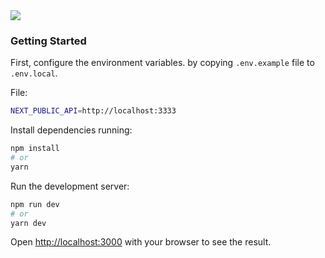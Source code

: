 <div>
<img src="https://upload.wikimedia.org/wikipedia/commons/0/04/MarvelLogo.svg" />
</div>


### Getting Started

First, configure the environment variables.
by copying `.env.example` file to `.env.local`.

File:
```bash
NEXT_PUBLIC_API=http://localhost:3333
```

Install dependencies running:
```bash
npm install
# or
yarn
```

Run the development server:

```bash
npm run dev
# or
yarn dev
```

Open [http://localhost:3000](http://localhost:3000) with your browser to see the result.
